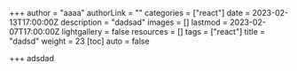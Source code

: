 +++
author = "aaaa"
authorLink = ""
categories = ["react"]
date = 2023-02-13T17:00:00Z
description = "dadsad"
images = []
lastmod = 2023-02-07T17:00:00Z
lightgallery = false
resources = []
tags = ["react"]
title = "dadsd"
weight = 23
[toc]
auto = false

+++
adsdad